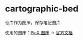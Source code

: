 # cartographic-bed
仓库作为图床，保存笔记图片



使用的图床：[PicX 图床](https://picx.xpoet.cn) -> [官方文档](https://picx-docs.xpoet.cn)